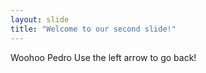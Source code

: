 ```yaml
---
layout: slide
title: "Welcome to our second slide!"
---
```

Woohoo Pedro
Use the left arrow to go back!
